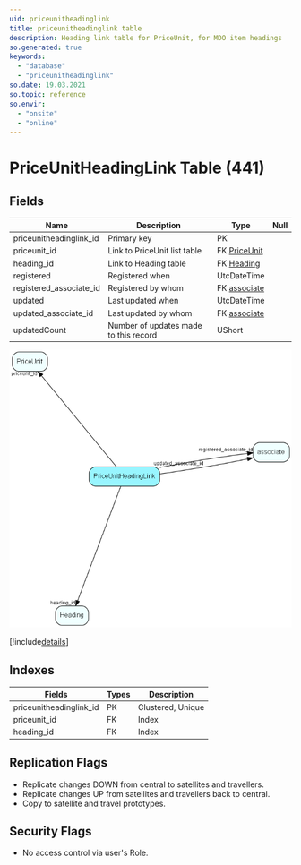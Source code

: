 ```yaml
---
uid: priceunitheadinglink
title: priceunitheadinglink table
description: Heading link table for PriceUnit, for MDO item headings
so.generated: true
keywords:
  - "database"
  - "priceunitheadinglink"
so.date: 19.03.2021
so.topic: reference
so.envir:
  - "onsite"
  - "online"
---
```


# PriceUnitHeadingLink Table (441)

## Fields

| Name | Description | Type | Null |
|------|-------------|------|:----:|
|priceunitheadinglink\_id|Primary key|PK| |
|priceunit\_id|Link to PriceUnit list table|FK [PriceUnit](PriceUnit.md)| |
|heading\_id|Link to Heading table|FK [Heading](Heading.md)| |
|registered|Registered when|UtcDateTime| |
|registered\_associate\_id|Registered by whom|FK [associate](associate.md)| |
|updated|Last updated when|UtcDateTime| |
|updated\_associate\_id|Last updated by whom|FK [associate](associate.md)| |
|updatedCount|Number of updates made to this record|UShort| |


![PriceUnitHeadingLink table relationship diagram](media\PriceUnitHeadingLink.png)

[!include[details](./includes/PriceUnitHeadingLink.md)]

## Indexes

| Fields | Types | Description |
|--------|-------|-------------|
|priceunitheadinglink\_id |PK |Clustered, Unique |
|priceunit\_id |FK |Index |
|heading\_id |FK |Index |

## Replication Flags

* Replicate changes DOWN from central to satellites and travellers.
* Replicate changes UP from satellites and travellers back to central.
* Copy to satellite and travel prototypes.

## Security Flags

* No access control via user's Role.

